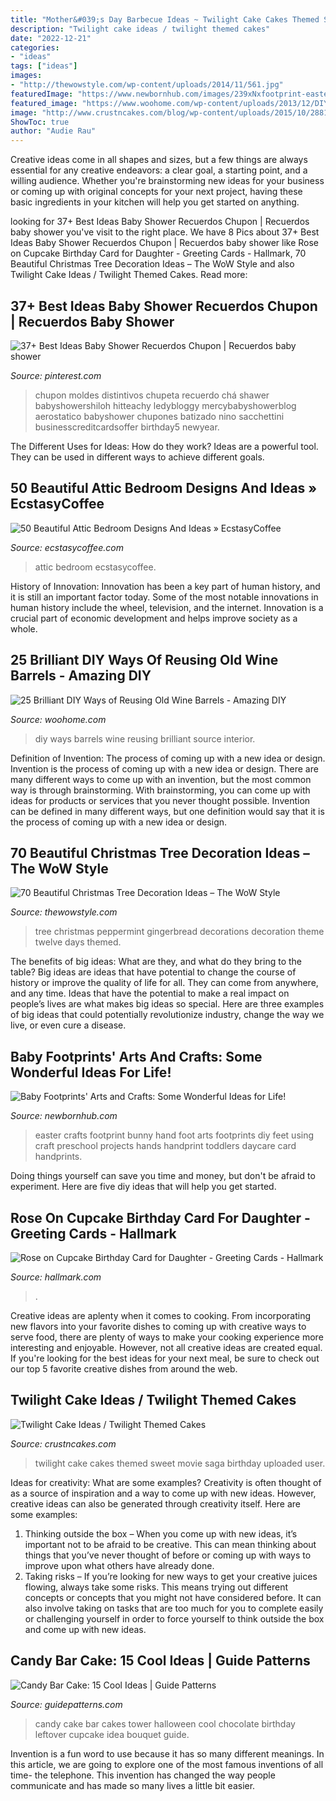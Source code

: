 ```yaml
---
title: "Mother&#039;s Day Barbecue Ideas ~ Twilight Cake Cakes Themed Sweet Movie Saga Birthday Uploaded User"
description: "Twilight cake ideas / twilight themed cakes"
date: "2022-12-21"
categories:
- "ideas"
tags: ["ideas"]
images:
- "http://thewowstyle.com/wp-content/uploads/2014/11/561.jpg"
featuredImage: "https://www.newbornhub.com/images/239xNxfootprint-easter.jpg.pagespeed.ic.Z0QB1VXWsL.jpg"
featured_image: "https://www.woohome.com/wp-content/uploads/2013/12/DIY-Ways-To-Re-Use-Wine-Barrels-3.jpg"
image: "http://www.crustncakes.com/blog/wp-content/uploads/2015/10/28813ed937463f0f5addd8d475c81594-686x1024.jpg"
ShowToc: true
author: "Audie Rau"
---
```



Creative ideas come in all shapes and sizes, but a few things are always essential for any creative endeavors: a clear goal, a starting point, and a willing audience. Whether you're brainstorming new ideas for your business or coming up with original concepts for your next project, having these basic ingredients in your kitchen will help you get started on anything.

	

		
looking for 37+ Best Ideas Baby Shower Recuerdos Chupon | Recuerdos baby shower you've visit to the right place. We have 8 Pics about 37+ Best Ideas Baby Shower Recuerdos Chupon | Recuerdos baby shower like Rose on Cupcake Birthday Card for Daughter - Greeting Cards - Hallmark, 70 Beautiful Christmas Tree Decoration Ideas – The WoW Style and also Twilight Cake Ideas / Twilight Themed Cakes. Read more:
		
    
## 37+ Best Ideas Baby Shower Recuerdos Chupon | Recuerdos Baby Shower

<img loading=lazy src="https://i.pinimg.com/736x/16/24/a3/1624a3447b0db45ec25bf5efa00b438e.jpg" onerror="this.onerror=null;this.src='https://tse3.mm.bing.net/th?id=OIP.jeYpLcmyq9Uy05HZraVaBgAAAA&amp;pid=15.1';" alt="37+ Best Ideas Baby Shower Recuerdos Chupon | Recuerdos baby shower">

_Source: pinterest.com_

>chupon moldes distintivos chupeta recuerdo chá shawer babyshowershiloh hitteachy ledybloggy mercybabyshowerblog aerostatico babyshower chupones batizado nino sacchettini businesscreditcardsoffer birthday5 newyear. 

	

The Different Uses for Ideas: How do they work?
Ideas are a powerful tool. They can be used in different ways to achieve different goals.

    
## 50 Beautiful Attic Bedroom Designs And Ideas » EcstasyCoffee

<img loading=lazy src="https://i1.wp.com/www.ecstasycoffee.com/wp-content/uploads/2016/10/natural-attic-bedrrom.jpg" onerror="this.onerror=null;this.src='https://tse3.mm.bing.net/th?id=OIP.FgePQ5_L25B4LO8o7xzkdQAAAA&amp;pid=15.1';" alt="50 Beautiful Attic Bedroom Designs And Ideas » EcstasyCoffee">

_Source: ecstasycoffee.com_

>attic bedroom ecstasycoffee. 

	

History of Innovation:
Innovation has been a key part of human history, and it is still an important factor today. Some of the most notable innovations in human history include the wheel, television, and the internet. Innovation is a crucial part of economic development and helps improve society as a whole.

    
## 25 Brilliant DIY Ways Of Reusing Old Wine Barrels - Amazing DIY

<img loading=lazy src="https://www.woohome.com/wp-content/uploads/2013/12/DIY-Ways-To-Re-Use-Wine-Barrels-3.jpg" onerror="this.onerror=null;this.src='https://tse4.mm.bing.net/th?id=OIP.rkUhJfrErLTAYQrKdm0gmgHaLH&amp;pid=15.1';" alt="25 Brilliant DIY Ways of Reusing Old Wine Barrels - Amazing DIY">

_Source: woohome.com_

>diy ways barrels wine reusing brilliant source interior. 

	

Definition of Invention: The process of coming up with a new idea or design.
Invention is the process of coming up with a new idea or design. There are many different ways to come up with an invention, but the most common way is through brainstorming. With brainstorming, you can come up with ideas for products or services that you never thought possible. Invention can be defined in many different ways, but one definition would say that it is the process of coming up with a new idea or design.

    
## 70 Beautiful Christmas Tree Decoration Ideas – The WoW Style

<img loading=lazy src="http://thewowstyle.com/wp-content/uploads/2014/11/561.jpg" onerror="this.onerror=null;this.src='https://tse3.mm.bing.net/th?id=OIP.cdd04D2E-cVL9SjA5qMvawHaJ4&amp;pid=15.1';" alt="70 Beautiful Christmas Tree Decoration Ideas – The WoW Style">

_Source: thewowstyle.com_

>tree christmas peppermint gingerbread decorations decoration theme twelve days themed. 

	

The benefits of big ideas: What are they, and what do they bring to the table?
Big ideas are ideas that have potential to change the course of history or improve the quality of life for all. They can come from anywhere, and any time. Ideas that have the potential to make a real impact on people’s lives are what makes big ideas so special. Here are three examples of big ideas that could potentially revolutionize industry, change the way we live, or even cure a disease.

    
## Baby Footprints&#039; Arts And Crafts: Some Wonderful Ideas For Life!

<img loading=lazy src="https://www.newbornhub.com/images/239xNxfootprint-easter.jpg.pagespeed.ic.Z0QB1VXWsL.jpg" onerror="this.onerror=null;this.src='https://tse4.mm.bing.net/th?id=OIP.ZPHFkQh8xWD46Q7Jy-FB-AHaLG&amp;pid=15.1';" alt="Baby Footprints&#039; Arts and Crafts: Some Wonderful Ideas for Life!">

_Source: newbornhub.com_

>easter crafts footprint bunny hand foot arts footprints diy feet using craft preschool projects hands handprint toddlers daycare card handprints. 

	

Doing things yourself can save you time and money, but don't be afraid to experiment. Here are five diy ideas that will help you get started.

    
## Rose On Cupcake Birthday Card For Daughter - Greeting Cards - Hallmark

<img loading=lazy src="https://www.hallmark.com/dw/image/v2/AALB_PRD/on/demandware.static/-/Sites-hallmark-master/default/dw721669dc/images/finished-goods/Rose-on-Cupcake-Birthday-Card-for-Daughter-root-389LGE2004_PV.1.LGE2004.jpg_Source_Image.jpg" onerror="this.onerror=null;this.src='https://tse4.mm.bing.net/th?id=OIP.t-sU0N2LeHrrhrkSAXlMNgHaKz&amp;pid=15.1';" alt="Rose on Cupcake Birthday Card for Daughter - Greeting Cards - Hallmark">

_Source: hallmark.com_

>. 

	

Creative ideas are aplenty when it comes to cooking. From incorporating new flavors into your favorite dishes to coming up with creative ways to serve food, there are plenty of ways to make your cooking experience more interesting and enjoyable. However, not all creative ideas are created equal. If you're looking for the best ideas for your next meal, be sure to check out our top 5 favorite creative dishes from around the web.

    
## Twilight Cake Ideas / Twilight Themed Cakes

<img loading=lazy src="http://www.crustncakes.com/blog/wp-content/uploads/2015/10/28813ed937463f0f5addd8d475c81594-686x1024.jpg" onerror="this.onerror=null;this.src='https://tse1.mm.bing.net/th?id=OIP.bDgU-Q0_-DP_iTaHVW9E0AHaLD&amp;pid=15.1';" alt="Twilight Cake Ideas / Twilight Themed Cakes">

_Source: crustncakes.com_

>twilight cake cakes themed sweet movie saga birthday uploaded user. 

	

Ideas for creativity: What are some examples?
Creativity is often thought of as a source of inspiration and a way to come up with new ideas. However, creative ideas can also be generated through creativity itself. Here are some examples: 
1. Thinking outside the box – When you come up with new ideas, it’s important not to be afraid to be creative. This can mean thinking about things that you’ve never thought of before or coming up with ways to improve upon what others have already done. 
2. Taking risks – If you’re looking for new ways to get your creative juices flowing, always take some risks. This means trying out different concepts or concepts that you might not have considered before. It can also involve taking on tasks that are too much for you to complete easily or challenging yourself in order to force yourself to think outside the box and come up with new ideas.

    
## Candy Bar Cake: 15 Cool Ideas | Guide Patterns

<img loading=lazy src="http://www.guidepatterns.com/wp-content/uploads/2016/05/Candy-Bar-Cake-Tower.jpg" onerror="this.onerror=null;this.src='https://tse4.mm.bing.net/th?id=OIP._NijI6EXHaDdxrNvoebJhgHaJ4&amp;pid=15.1';" alt="Candy Bar Cake: 15 Cool Ideas | Guide Patterns">

_Source: guidepatterns.com_

>candy cake bar cakes tower halloween cool chocolate birthday leftover cupcake idea bouquet guide. 

	

Invention is a fun word to use because it has so many different meanings. In this article, we are going to explore one of the most famous inventions of all time- the telephone. This invention has changed the way people communicate and has made so many lives a little bit easier.

